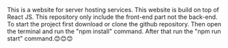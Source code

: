 This is a website for server hosting services.
This website is build on top of React JS.
This repository only include the front-end part not the back-end.
To start the project first download or clone the github repository.
Then open the terminal and run the "npm install" command.
After that run the "npm run start" command.😊😊😊